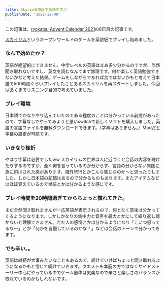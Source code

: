 ```yaml
---
title: Skyrim英語版で英語を学ぶ
publishDate: "2021-12-08"
---
```


この記事は、[ryokatsu Advent Calendar 2021](https://adventar.org/calendars/7126)の8日目の記事です。

[スカイリム](https://elderscrolls.bethesda.net/ja/skyrim)というオープンワールドのゲームを英語版でプレイし始めました。

### なんで始めたか？

英語が絶望的にできません。中学レベルの英語はまあ多少分かるのですが、当然聞き取れないですし、英文を読むなんてまず無理です。何か楽しく英語勉強できないかなと考えた結果。ゲームをしながらであれば苦ではないかもと考えて日本語で500時間ぐらいプレイしたことあるスカイリムを再スタートしました。今回はあくまでリスニング目的で考えていました。

### プレイ環境

日本語でかなりやり込んでいたのである程度のことは分かっている前提があったので、字幕なしでやってみようと思いswitchで新しくソフトを購入しました。英語の言語ファイルを無料ダウンロードできます。（字幕はありません。）Modだと字幕の設定が可能です。

### いきなり挫折

やはり字幕は必要でしたww スカイリムの世界は人に近づくと会話の内容を聴けたりするのですが、全く何を言っているのか分からず、言語の分からない異国に急に飛ばされた感があります。海外旅行とかこんな感じなのか〜と思ったりしました。しかし日本語の記憶はあるので分かるものもあります。またアイテムなどはほぼ覚えているので単語とかは分かるような感じです。

### プレイ時間を20時間過ぎてからちょっと慣れてきた。

まだ全然聞き取れませんが一応英語が表示されるので、何となく意味は分かってくるようになります。しかしかなりの集中力と音声を最大とかにして繰り返し聴かないと理解できません。ただ人の感情とかは分かるようになり「こいつ怒ってるな〜」とか「何かを自慢しているのかな？」などは会話のトーンで分かってきます。

### でも辛い。。

英語は継続が大事みたいなこともあるので、続けていけばちょっと聞き取れるようになるかもと信じて続けていきます。クエストも本筋の方ではなくサイドストーリー中心にやっているのでゲーム自体は気楽なので辛さと楽しさのバランスが取れているのかもしれないです。
